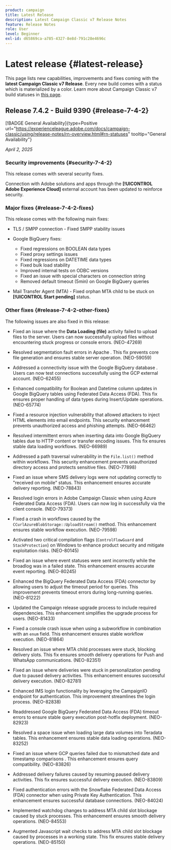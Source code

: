 ```yaml
---
product: campaign
title: Latest Release
description: Latest Campaign Classic v7 Release Notes
feature: Release Notes
role: User
level: Beginner
exl-id: d65869ca-a785-4327-8e8d-791c28e4696c
---
```

# Latest release {#latest-release}

This page lists new capabilities, improvements and fixes coming with the **latest Campaign Classic v7 Release**. Every new build comes with a status which is materialized by a color. Learn more about Campaign Classic v7 build statuses in [this page](rn-overview.md). 

## Release 7.4.2 - Build 9390 {#release-7-4-2}

[!BADGE General Availability]{type=Positive url="https://experienceleague.adobe.com/docs/campaign-classic/using/release-notes/rn-overview.html#rn-statuses" tooltip="General Availability"}

_April 2, 2025_  

<!--
### Compatibility updates {#comp-7-4-2}

This release comes with the following compatibility updates:

* JQuery library update: fixes multiple UI issues (reports, web apps)
* PostgreSQL 15 and 16

--> 

### Security improvements {#security-7-4-2}

This release comes with several security fixes.

Connection with Adobe solutions and apps through the **[!UICONTROL Adobe Experience Cloud]** external account has been updated to reinforce security.

### Major fixes {#release-7-4-2-fixes}

This release comes with the following main fixes:

* TLS / SMPP connection - Fixed SMPP stability issues

* Google BigQuery fixes:

    * Fixed regressions on BOOLEAN data types
    * Fixed proxy settings issues
    * Fixed regressions on DATETIME data types
    * Fixed bulk load stability
    * Improved internal tests on ODBC versions
    * Fixed an issue with special characters on connection string
    * Removed default timeout (5min) on Google BigQuery queries

* Mail Transfer Agent (MTA) - Fixed orphan MTA child to be stuck on **[!UICONTROL Start pending]** status.


### Other fixes {#release-7-4-2-other-fixes}

The following issues are also fixed in this release:

* Fixed an issue where the **Data Loading (file)** activity failed to upload files to the server<!--after an upgrade to version 8.3.8-->. Users can now successfully upload files without encountering stuck progress or console errors. (NEO-47269)

* Resolved segmentation fault errors in Apache <!--following an upgrade to Adobe Campaign Classic 7.2.2 build 9349-->. This fix prevents core file generation and ensures stable server operation. (NEO-59059)

* Addressed a connectivity issue with the Google BigQuery database <!--after upgrading to version 7.3.3 build 9359-->. Users can now test connections successfully using the GCP external account. (NEO-62455)

* Enhanced compatibility for Boolean and Datetime column updates in Google BigQuery tables using Federated Data Access (FDA). This fix ensures proper handling of data types during Insert/Update operations. (NEO-65774)

* Fixed a resource injection vulnerability that allowed attackers to inject HTML elements into email endpoints. This security enhancement prevents unauthorized access and phishing attempts. (NEO-66462)

* Resolved intermittent errors when inserting data into Google BigQuery tables due to HTTP content or transfer encoding issues. This fix ensures stable data loading workflows. (NEO-66989)

* Addressed a path traversal vulnerability in the `File.list()` method within workflows. This security enhancement prevents unauthorized directory access and protects sensitive files. (NEO-77898)

* Fixed an issue where SMS delivery logs were not updating correctly to "received on mobile" status. This enhancement ensures accurate delivery reporting. (NEO-78843)

* Resolved login errors in Adobe Campaign Classic when using Azure Federated Data Access (FDA). Users can now log in successfully via the client console. (NEO-79373)

* Fixed a crash in workflows caused by the `CCurlAzureBlobStorage::UploadStream()` method. This enhancement ensures stable workflow execution. (NEO-79598)

* Activated two critical compilation flags (`ControlFlowGuard` and `StackProtection`) on Windows to enhance product security and mitigate exploitation risks. (NEO-80145)

* Fixed an issue where event statuses were sent incorrectly while the broadlog was in a failed state. This enhancement ensures accurate event reporting. (NEO-80245)

* Enhanced the BigQuery Federated Data Access (FDA) connector by allowing users to adjust the timeout period for queries. This improvement prevents timeout errors during long-running queries. (NEO-81222)

* Updated the Campaign <!--7.4.1--> release upgrade process to include required dependencies. This enhancement simplifies the upgrade process for users. (NEO-81433)

* Fixed a console crash issue when using a subworkflow in combination with an `enum` field. This enhancement ensures stable workflow execution. (NEO-81864)

* Resolved an issue where MTA child processes were stuck, blocking delivery slots. This fix ensures smooth delivery operations for Push and WhatsApp communications. (NEO-82351)

* Fixed an issue where deliveries were stuck in personalization pending due to paused delivery activities. This enhancement ensures successful delivery execution. (NEO-82781)

* Enhanced IMS login functionality by leveraging the CampaignIO endpoint for authentication. This improvement streamlines the login process. (NEO-82838)

* Readdressed Google BigQuery Federated Data Access (FDA) timeout errors to ensure stable query execution post-hotfix deployment. (NEO-82923)

* Resolved a space issue when loading large data volumes into Teradata tables. This enhancement ensures stable data loading operations. (NEO-83252)

* Fixed an issue where GCP queries failed due to mismatched date and timestamp comparisons <!--after upgrading to version 9383-->. This enhancement ensures query compatibility. (NEO-83826)

* Addressed delivery failures caused by resuming paused delivery activities. This fix ensures successful delivery execution. (NEO-83809)

* Fixed authentication errors with the Snowflake Federated Data Access (FDA) connector when using Private Key Authentication. This enhancement ensures successful database connections. (NEO-84024)

* Implemented watchdog changes to address MTA child slot blockage caused by stuck processes. This enhancement ensures smooth delivery operations. (NEO-84553)

* Augmented Javascript wait checks to address MTA child slot blockage caused by processes in a working state. This fix ensures stable delivery operations. (NEO-85150)